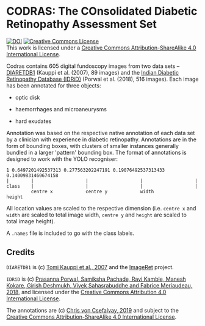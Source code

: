 # CODRAS: The COnsolidated Diabetic Retinopathy Assessment Set

[![DOI](https://zenodo.org/badge/171529534.svg)](https://zenodo.org/badge/latestdoi/171529534) <a rel="license" href="http://creativecommons.org/licenses/by-sa/4.0/"><img alt="Creative Commons License" style="border-width:0" src="https://i.creativecommons.org/l/by-sa/4.0/80x15.png" /></a><br />This work is licensed under a <a rel="license" href="http://creativecommons.org/licenses/by-sa/4.0/">Creative Commons Attribution-ShareAlike 4.0 International License</a>.

Codras contains 605 digital fundoscopy images from two data sets – [DIARETDB1](http://www.it.lut.fi/project/imageret/diaretdb1/) (Kauppi et al. (2007), 89 images) and the [Indian Diabetic Retinopathy Database (IDRiD)](https://idrid.grand-challenge.org) (Porwal et al. (2018), 516 images). Each image has been annotated for three objects:

* optic disk

* haemorrhages and microaneurysms

* hard exudates

Annotation was based on the respective native annotation of each data set by a clinician with experience in diabetic retinopathy. Annotations are in the form of bounding boxes, with clusters of smaller instances generally bundled in a larger 'pattern' bounding box. The format of annotations is designed to work with the YOLO recogniser:

```
1 0.6497201492537313 0.277563202247191 0.19076492537313433 0.14009831460674158
|        |                   |                   |                   |
class    |                   |                   |                   |
         centre x            centre y            width               height
```

All location values are scaled to the respective dimension (i.e. `centre x` and `width` are scaled to total image width, `centre y` and `height` are scaled to total image height).

A `.names` file is included to go with the class labels.

## Credits

`DIARETDB1` is (c) [Tomi Kauppi et al., 2007](http://www.it.lut.fi/project/imageret/diaretdb1/) and the [ImageRet](http://www.it.lut.fi/project/imageret/) project.

`IDRiD` is (c) [Prasanna Porwal, Samiksha Pachade, Ravi Kamble, Manesh Kokare, Girish Deshmukh, Vivek Sahasrabuddhe and Fabrice Meriaudeau, 2018](https://ieee-dataport.org/open-access/indian-diabetic-retinopathy-image-dataset-idrid), and licensed under the [Creative Commons Attribution 4.0 International License](https://creativecommons.org/licenses/by/4.0/).

The annotations are (c) [Chris von Csefalvay, 2019](https://chrisvoncsefalvay.com) and subject to the [Creative Commons Attribution-ShareAlike 4.0 International License](https://creativecommons.org/licenses/by-sa/4.0/).
